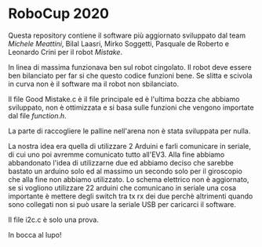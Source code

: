 ﻿# RoboCup 2020
 
Questa repository contiene il software più aggiornato sviluppato dal team _*Michele Meattini*_, Bilal Laasri, Mirko Soggetti, Pasquale de Roberto e Leonardo Crini per il robot *Mistake*.

In linea di massima funzionava ben sul robot cingolato. Il robot deve essere ben bilanciato per far si che questo codice funzioni bene. 
Se slitta e scivola in curva non è il software ma il robot non sbilanciato.

Il file Good Mistake.c è il file principale ed è l'ultima bozza che abbiamo sviluppato, non è ottimizzata e si basa sulle funzioni che vengono importate dal file _function.h_.

La parte di raccogliere le palline nell'arena non è stata sviluppata per nulla.

La nostra idea era quella di utilizzare 2 Arduini e farli comunicare in seriale, di cui uno poi avremme comunicato tutto all'EV3.
Alla fine abbiamo abbandonato l'idea di utilizzarne due ed abbiamo deciso che sarebbe bastato un arduino solo ed al massimo un secondo solo per il giroscopio che alla fine non abbiamo utilizzato.
Lo schema elettrico non è aggiornato, se si vogliono utilizzare 22 arduini che comunicano in seriale una cosa importante è mettere degli switch tra tx rx dei due perchè altrimenti quando sono collegati non si può usare la seriale USB per caricarci il software.

Il file i2c.c è solo una prova.

In bocca al lupo!
